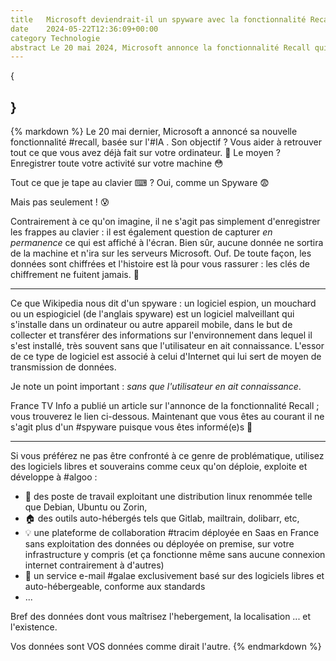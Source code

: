 ```yaml
---
title   Microsoft deviendrait-il un spyware avec la fonctionnalité Recall ?
date    2024-05-22T12:36:09+00:00
category Technologie
abstract Le 20 mai 2024, Microsoft annonce la fonctionnalité Recall qui va "aider les utilisateurs à trouver leurs informations" en s'appuyant sur l'IA ...
---
```

{
    
}
---
{% markdown %}
Le 20 mai dernier, Microsoft a annoncé sa nouvelle fonctionnalité #recall, basée sur l'#IA . Son objectif ? Vous aider à retrouver tout ce que vous avez déjà fait sur votre ordinateur. 🤗 Le moyen ? Enregistrer toute votre activité sur votre machine 😳

Tout ce que je tape au clavier ⌨ ? Oui, comme un Spyware 😨 

Mais pas seulement ! 😰 

Contrairement à ce qu'on imagine, il ne s'agit pas simplement d'enregistrer les frappes au clavier : il est également question de capturer *en permanence* ce qui est affiché à l'écran. Bien sûr, aucune donnée ne sortira de la machine et n'ira sur les serveurs Microsoft. Ouf. De toute façon, les données sont chiffrées et l'histoire est là pour vous rassurer : les clés de chiffrement ne fuitent jamais. 🔐 

----

Ce que Wikipedia nous dit d'un spyware : un logiciel espion, un mouchard ou un espiogiciel (de l'anglais spyware) est un logiciel malveillant qui s'installe dans un ordinateur ou autre appareil mobile, dans le but de collecter et transférer des informations sur l'environnement dans lequel il s'est installé, très souvent sans que l'utilisateur en ait connaissance. L'essor de ce type de logiciel est associé à celui d'Internet qui lui sert de moyen de transmission de données.

Je note un point important : *sans que l'utilisateur en ait connaissance*.

France TV Info a publié un article sur l'annonce de la fonctionnalité Recall ; vous trouverez le lien ci-dessous. Maintenant que vous êtes au courant il ne s'agit plus d'un #spyware puisque vous êtes informé(e)s 🎁 

----

Si vous préférez ne pas être confronté à ce genre de problématique, utilisez des logiciels libres et souverains comme ceux qu'on déploie, exploite et développe à #algoo : 

- 🐧 des poste de travail exploitant une distribution linux renommée telle que Debian, Ubuntu ou Zorin,
- 🏠 des outils auto-hébergés tels que Gitlab, mailtrain, dolibarr, etc,
- 💡 une plateforme de collaboration #tracim déployée en Saas en France sans exploitation des données ou déployée on premise, sur votre infrastructure y compris (et ça fonctionne même sans aucune connexion internet contrairement à d'autres)
- 📨 un service e-mail #galae exclusivement basé sur des logiciels libres et auto-hébergeable, conforme aux standards
- ...

Bref des données dont vous maîtrisez l'hebergement, la localisation ... et l'existence.

Vos données sont VOS données comme dirait l'autre.
{% endmarkdown %}

